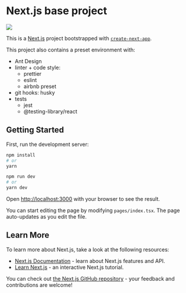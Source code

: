 # Next.js base project

![](https://github.com/marco-souza/marco-souza.github.io/workflows/GH%20Pages%20Deploy/badge.svg)

This is a [Next.js](https://nextjs.org/) project bootstrapped with [`create-next-app`](https://github.com/vercel/next.js/tree/canary/packages/create-next-app).

This project also contains a preset environment with:

- Ant Design
- linter + code style:
  - prettier
  - eslint
  - airbnb preset
- git hooks: husky
- tests
  - jest
  - @testing-library/react

## Getting Started

First, run the development server:

```bash
npm install
# or
yarn

npm run dev
# or
yarn dev
```

Open [http://localhost:3000](http://localhost:3000) with your browser to see the result.

You can start editing the page by modifying `pages/index.tsx`. The page auto-updates as you edit the file.

## Learn More

To learn more about Next.js, take a look at the following resources:

- [Next.js Documentation](https://nextjs.org/docs) - learn about Next.js features and API.
- [Learn Next.js](https://nextjs.org/learn) - an interactive Next.js tutorial.

You can check out [the Next.js GitHub repository](https://github.com/vercel/next.js/) - your feedback and contributions are welcome!
